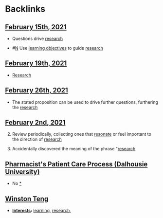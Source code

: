 
# Backlinks
## [February 15th, 2021](<February 15th, 2021.md>)
- Questions drive [research](<research.md>)

- #[N](<N.md>) Use [learning objectives](<learning objectives.md>) to guide [research](<research.md>)

## [February 19th, 2021](<February 19th, 2021.md>)
- [Research]([research](<research.md>))

## [February 26th, 2021](<February 26th, 2021.md>)
- The stated proposition can be used to drive further questions, furthering the [research](<research.md>)

## [February 2nd, 2021](<February 2nd, 2021.md>)
2. Review periodically, collecting ones that [resonate]([resonance](<resonance.md>)) or feel important to the direction of [research](<research.md>)

3. Accidentally discovered the meaning of the phrase "[research](<research.md>)

## [Pharmacist's Patient Care Process (Dalhousie University)](<Pharmacist's Patient Care Process (Dalhousie University).md>)
- No [*]([research](<research.md>))

## [Winston Teng](<Winston Teng.md>)
- **[Interests](<Interests.md>):** [learning](<learning.md>), [research](<research.md>),

